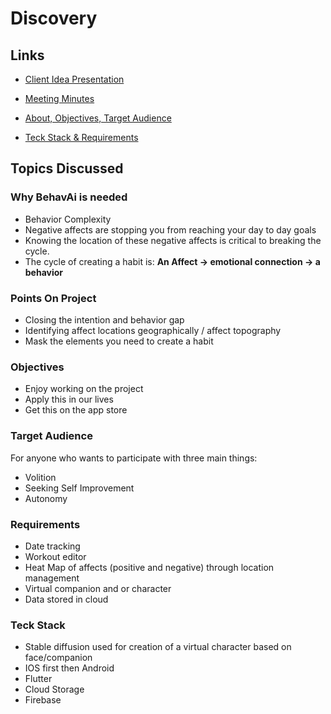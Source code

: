 # Discovery

## Links

- [Client Idea Presentation](https://www.canva.com/design/DAFrbvE3FwM/n12qDKdJqfQfdif7ZIR6cw/view?utm_content=DAFrbvE3FwM&utm_campaign=share_your_design&utm_medium=link&utm_source=shareyourdesignpanel#1)

- [Meeting Minutes](https://github.com/joeygarberick/MainCharacterHabitTracker/blob/main/Discovery/Minutes.md)

- [About, Objectives, Target Audience](https://github.com/joeygarberick/MainCharacterHabitTracker/blob/main/Discovery/Screenshot%202023-09-30%20at%207.42.19%20PM.png)
- [Teck Stack & Requirements](https://github.com/joeygarberick/MainCharacterHabitTracker/blob/main/Discovery/Screenshot%202023-09-30%20at%207.42.42%20PM.png)

## Topics Discussed 
### Why BehavAi is needed
- Behavior Complexity
- Negative affects are stopping you from reaching your day to day goals
- Knowing the location of these negative affects is critical to breaking the cycle.
- The cycle of creating a habit is: **An Affect -> emotional connection -> a behavior**

### Points On Project
- Closing the intention and behavior gap
- Identifying affect locations geographically / affect topography
- Mask the elements you need to create a habit

### Objectives
- Enjoy working on the project
- Apply this in our lives
- Get this on the app store
  
### Target Audience
For anyone who wants to participate with three main things:
- Volition
- Seeking Self Improvement
- Autonomy
  
### Requirements 
- Date tracking
- Workout editor
- Heat Map of affects (positive and negative) through location management
- Virtual companion and or character
- Data stored in cloud


### Teck Stack
- Stable diffusion used for creation of a virtual character based on face/companion
- IOS first then Android
- Flutter
- Cloud Storage
- Firebase

